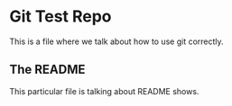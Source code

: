 Git Test Repo
===============

This is a file where we talk about how to use git correctly.


The README
----------

This particular file is talking about README shows.
